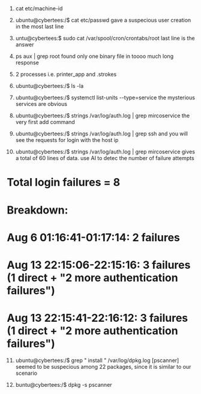 # 

1. cat etc/machine-id

2. ubuntu@cybertees:/$ cat etc/passwd  gave a suspecious user creation in the most last line

3. untu@cybertees:$ sudo cat /var/spool/cron/crontabs/root  last line is the answer

4. ps aux | grep root  found only one binary file in toooo much long response

5. 2 processes i.e. printer_app and .strokes

6. ubuntu@cybertees:/$ ls -la

7. ubuntu@cybertees:/$ systemctl list-units --type=service   the mysterious services are obvious

8. ubuntu@cybertees:/$ strings /var/log/auth.log | grep mircoservice   the very first add command

9. ubuntu@cybertees:/$ strings /var/log/auth.log | grep ssh   and you will see the requests for login with the host ip

10. ubuntu@cybertees:/$ strings /var/log/auth.log | grep mircoservice   gives a total of 60 lines of data. use AI to detec the number of failure attempts
# Total login failures = 8
# Breakdown:
# Aug 6 01:16:41-01:17:14: 2 failures
# Aug 13 22:15:06-22:15:16: 3 failures (1 direct + "2 more authentication failures")
# Aug 13 22:15:41-22:16:12: 3 failures (1 direct + "2 more authentication failures")

11. ubuntu@cybertees:/$ grep " install " /var/log/dpkg.log   [pscanner] seemed to be suspecious among 22 packages, since it is similar to our scenario

12. buntu@cybertees:/$ dpkg -s pscanner
